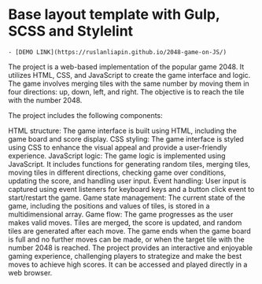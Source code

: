 # Base layout template with Gulp, SCSS and Stylelint

    - [DEMO LINK](https://ruslanliapin.github.io/2048-game-on-JS/)

The project is a web-based implementation of the popular game 2048. It utilizes HTML, CSS, and JavaScript to create the game interface and logic. The game involves merging tiles with the same number by moving them in four directions: up, down, left, and right. The objective is to reach the tile with the number 2048.

The project includes the following components:

HTML structure: The game interface is built using HTML, including the game board and score display.
CSS styling: The game interface is styled using CSS to enhance the visual appeal and provide a user-friendly experience.
JavaScript logic: The game logic is implemented using JavaScript. It includes functions for generating random tiles, merging tiles, moving tiles in different directions, checking game over conditions, updating the score, and handling user input.
Event handling: User input is captured using event listeners for keyboard keys and a button click event to start/restart the game.
Game state management: The current state of the game, including the positions and values of tiles, is stored in a multidimensional array.
Game flow: The game progresses as the user makes valid moves. Tiles are merged, the score is updated, and random tiles are generated after each move. The game ends when the game board is full and no further moves can be made, or when the target tile with the number 2048 is reached.
The project provides an interactive and enjoyable gaming experience, challenging players to strategize and make the best moves to achieve high scores. It can be accessed and played directly in a web browser.
